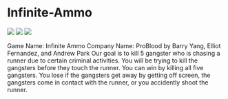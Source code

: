 # Infinite-Ammo
<img src="https://github.com/byang6585/Infinite-Ammo/blob/master/Capture6.PNG">
<img src="https://github.com/byang6585/Infinite-Ammo/blob/master/Capture7.PNG">
<img src="https://github.com/byang6585/Infinite-Ammo/blob/master/Capture8.PNG">
<p> 
Game Name: Infinite Ammo
Company Name: ProBlood by Barry Yang, Elliot Fernandez, and Andrew Park
  	Our goal is to kill 5 gangster who is chasing a runner due to certain criminal activities. You will be trying to kill the gangsters before they touch the runner. You can win by killing all five gangsters. You lose if the gangsters get away by getting off screen, the gangsters come in contact with the runner, or you accidently shoot the runner.   </p>
